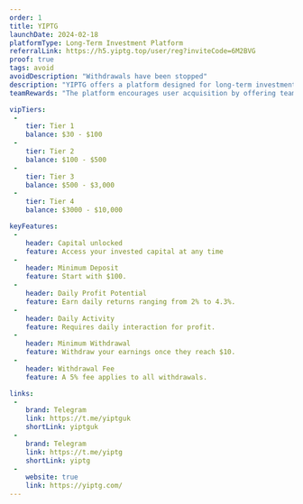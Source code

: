 ```yaml
---
order: 1
title: YIPTG
launchDate: 2024-02-18
platformType: Long-Term Investment Platform
referralLink: https://h5.yiptg.top/user/reg?inviteCode=6M2BVG
proof: true
tags: avoid
avoidDescription: "Withdrawals have been stopped"
description: "YIPTG offers a platform designed for long-term investment opportunities."
teamRewards: "The platform encourages user acquisition by offering team commissions and referral rewards. More information is accessible on the official website."

vipTiers:
 - 
    tier: Tier 1
    balance: $30 - $100    
 - 
    tier: Tier 2
    balance: $100 - $500
 - 
    tier: Tier 3
    balance: $500 - $3,000
 - 
    tier: Tier 4
    balance: $3000 - $10,000

keyFeatures:
 - 
    header: Capital unlocked
    feature: Access your invested capital at any time
 - 
    header: Minimum Deposit
    feature: Start with $100.
 - 
    header: Daily Profit Potential
    feature: Earn daily returns ranging from 2% to 4.3%.
 - 
    header: Daily Activity
    feature: Requires daily interaction for profit.
 - 
    header: Minimum Withdrawal
    feature: Withdraw your earnings once they reach $10.
 - 
    header: Withdrawal Fee
    feature: A 5% fee applies to all withdrawals.

links:
 - 
    brand: Telegram
    link: https://t.me/yiptguk
    shortLink: yiptguk
 - 
    brand: Telegram
    link: https://t.me/yiptg
    shortLink: yiptg
 - 
    website: true
    link: https://yiptg.com/
---
```

